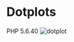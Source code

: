 # Dotplots
PHP 5.6.40
![dotplot](https://user-images.githubusercontent.com/85452303/185202023-da2395b6-73d4-4e9c-a203-b50f1aaea3ec.PNG)
